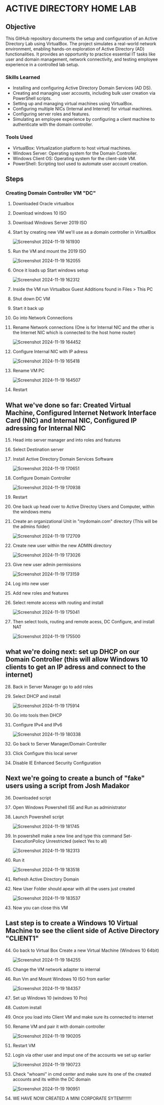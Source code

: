 # ACTIVE DIRECTORY HOME LAB

## Objective

This GitHub repository documents the setup and configuration of an Active Directory Lab using VirtualBox. The project simulates a real-world network environment, enabling hands-on exploration of Active Directory (AD) functionalities. It provides an opportunity to practice essential IT tasks like user and domain management, network connectivity, and testing employee experience in a controlled lab setup.

### Skills Learned

- Installing and configuring Active Directory Domain Services (AD DS).
- Creating and managing user accounts, including bulk user creation via PowerShell scripts.
- Setting up and managing virtual machines using VirtualBox.
- Configuring multiple NICs (Internal and Internet) for virtual machines.
- Configuring server roles and features.
- Simulating an employee experience by configuring a client machine to authenticate with the domain controller.

### Tools Used

- VirtualBox: Virtualization platform to host virtual machines.
- Windows Server: Operating system for the Domain Controller.
- Windows Client OS: Operating system for the client-side VM.
- PowerShell: Scripting tool used to automate user account creation.

## Steps
### Creating Domain Controller VM "DC"
1. Downloaded Oracle virtualbox
2. Download windows 10 ISO
3. Download Windows Server 2019 ISO
4. Start by creating new VM we'll use as a domain controller in VirtualBox

   ![Screenshot 2024-11-19 161930](https://github.com/user-attachments/assets/1dfefda8-b396-42a2-a3cd-655cf95917a6)

5. Run the VM and mount the 2019 ISO 

   ![Screenshot 2024-11-19 162055](https://github.com/user-attachments/assets/07d9fab7-ec3c-44f3-824a-ed4c40a8d9d4)

6. Once it loads up Start windows setup
  
    ![Screenshot 2024-11-19 162312](https://github.com/user-attachments/assets/488e1b7f-2b65-4a58-8376-37eacc399e28)

7. Inside the VM run Virtualbox Guest Additions found in Files > This PC 
8. Shut down DC VM
9. Start it back up
10. Go into Network Connections
11. Rename Network connections (One is for Internal NIC and the other is the Internet NIC which is connected to the host home router)

    ![Screenshot 2024-11-19 164452](https://github.com/user-attachments/assets/5d6470b8-ab70-4bd7-84a0-b524ee9f5e6d)

12. Configure Internal NIC with IP adress

    ![Screenshot 2024-11-19 165418](https://github.com/user-attachments/assets/6d50d373-c26e-468f-8e8e-9dd45f8e8df5)

13. Rename VM PC

    ![Screenshot 2024-11-19 164507](https://github.com/user-attachments/assets/d78fbea2-8835-4413-8f2f-cb593d42e7a5)

14. Restart
    
## What we've done so far: Created Virtual Machine, Configured Internet Network Interface Card (NIC) and Internal NIC, Configured IP adressing for Internal NIC

15. Head into server manager and into roles and features
16. Select Destination server
17. Install Active Directory Domain Services Software

    ![Screenshot 2024-11-19 170651](https://github.com/user-attachments/assets/cca0a444-b2c4-482a-9afd-c6f73e62768b)

18. Configure Domain Controller

    ![Screenshot 2024-11-19 170938](https://github.com/user-attachments/assets/7c8b2063-6d50-422f-ad2e-89a5c2a76128)

19. Restart
20. One back up head over to Active Directoy Users and Computer, within the windows menu
21. Create an organizational Unit in "mydomain.com" directory (This will be the admins folder)

     ![Screenshot 2024-11-19 172709](https://github.com/user-attachments/assets/78d7add9-9571-442e-8617-c336f201bb80)

22. Create new user within the new ADMIN directory

    ![Screenshot 2024-11-19 173026](https://github.com/user-attachments/assets/f44338e2-ffc6-4b89-8122-6061a2fcdcb1)

23. Give new user admin permissions

    ![Screenshot 2024-11-19 173159](https://github.com/user-attachments/assets/ce7ebbdc-763d-4803-a7f4-d28cb9bd8a28)

24. Log into new user
25. Add new roles and features
26. Select remote access with routing and install

    ![Screenshot 2024-11-19 175041](https://github.com/user-attachments/assets/73bed18f-c86a-49eb-9ca3-f19ee904aa35)

27. Then select tools, routing and remote acess, DC Configure, and install NAT

    ![Screenshot 2024-11-19 175500](https://github.com/user-attachments/assets/bc53a2bc-a79e-47d6-9c55-98f699d9f0d6)

## what we're doing next: set up DHCP on our Domain Controller (this will allow Windows 10 clients to get an IP adress and connect to the internet)

28. Back in Server Manager go to add roles
29. Select DHCP and install

    ![Screenshot 2024-11-19 175914](https://github.com/user-attachments/assets/ae2fd693-654b-4ca9-9bd8-fabcf98ca5cc)

30. Go into tools then DHCP
31. Configure IPv4 and IPv6

    ![Screenshot 2024-11-19 180338](https://github.com/user-attachments/assets/e02a6419-e191-4a58-9854-166c2aa8e8aa)

33. Go back to Server Manager/Domain Controller
34. Click Configure this local server
35. Disable IE Enhanced Security Configuration

## Next we're going to create a bunch of "fake" users using a script from Josh Madakor

36. Downloaded script
37. Open Windows Powershell ISE and Run as administrator
38. Launch Powershell script

    ![Screenshot 2024-11-19 181745](https://github.com/user-attachments/assets/df43c376-c0e4-4c14-9e34-7ea8e7c7702b)

39. In powershell make a new line and type this command Set-ExecutionPolicy Unrestricted (select Yes to all)

    ![Screenshot 2024-11-19 182313](https://github.com/user-attachments/assets/a87ee108-d2a4-4bd4-807c-241f21819f05)

40. Run it

    ![Screenshot 2024-11-19 183518](https://github.com/user-attachments/assets/ebed99bc-27cc-4a5c-bcb8-eebc6e1cbbe7)

41. Refresh Active Directory Domain
42. New User Folder should apear with all the users just created

    ![Screenshot 2024-11-19 183537](https://github.com/user-attachments/assets/e646bbfc-d590-49f8-b633-215960efc633)

43. Now you can close this VM
    
## Last step is to create a Windows 10 Virtual Machine to see the client side of Active Directory "CLIENT1"

44. Go back to Virtual Box Create a new Virtual Machine (Windows 10 64bit)

    ![Screenshot 2024-11-19 184255](https://github.com/user-attachments/assets/cfba1bfe-0274-4331-9d4e-0cbca40d4198)

45. Change the VM network adapter to internal
46. Run Vm and Mount Windows 10 ISO from earlier

    ![Screenshot 2024-11-19 184357](https://github.com/user-attachments/assets/ab28cda2-1629-45b1-9ecd-685c6eb09e2d)

47. Set up Windows 10 (windows 10 Pro)
48. Custom install
49. Once you load into Client VM and make sure its connected to internet
50. Rename VM and pair it with domain controller

    ![Screenshot 2024-11-19 190205](https://github.com/user-attachments/assets/02a4608e-9ffd-4a16-a408-611ad79232d9)

51. Restart VM
52. Login via other user and imput one of the accounts we set up earlier

    ![Screenshot 2024-11-19 190723](https://github.com/user-attachments/assets/c5a412ce-a270-452a-a7ac-62e14330bfd5)

53. Check "whoami" in cmd center and make sure its one of the created accounts and its within the DC domain

    ![Screenshot 2024-11-19 190951](https://github.com/user-attachments/assets/318612e8-8e1d-45c7-937d-05250044aedb)

54. WE HAVE NOW CREATED A MINI CORPORATE SYTEM!!!!!!!

